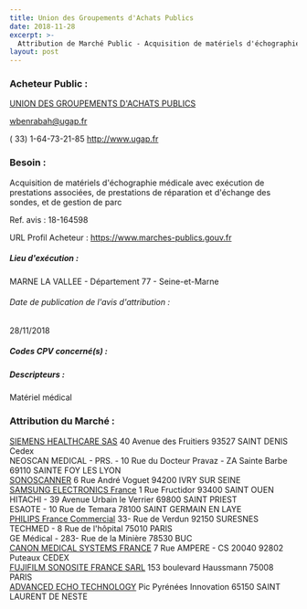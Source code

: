 ```yaml
---
title: Union des Groupements d'Achats Publics
date: 2018-11-28
excerpt: >-
  Attribution de Marché Public - Acquisition de matériels d'échographie médicale avec exécution de prestations associées, de prestations de réparation et d'échange des sondes, et de gestion de parc
layout: post
---
```


### Acheteur Public : 
<a href="/acheteur-140/siren-776056467"> UNION DES GROUPEMENTS D'ACHATS PUBLICS</a><br/>



wbenrabah@ugap.fr

( 33) 1-64-73-21-85
http://www.ugap.fr
### Besoin :

Acquisition de matériels d'échographie médicale avec exécution de prestations associées, de prestations de réparation et d'échange des sondes, et de gestion de parc

Ref. avis : 18-164598

URL Profil Acheteur : https://www.marches-publics.gouv.fr

##### Lieu d'exécution :

MARNE LA VALLEE - Département 77 - Seine-et-Marne

###### Date de publication de l'avis d'attribution : 
28/11/2018

##### Codes CPV concerné(s) :

##### Descripteurs :
Matériel médical <br/>

### Attribution du Marché :
<a href="/entreprise-578/siren-810794800"> SIEMENS HEALTHCARE SAS</a>    40 Avenue des Fruitiers 93527 SAINT DENIS Cedex <br/>
NEOSCAN MEDICAL - PRS. - 10 Rue du Docteur Pravaz - ZA Sainte Barbe 69110 SAINTE FOY LES LYON <br/>
<a href="/entreprise-562/siren-448000224"> SONOSCANNER</a>    6 Rue André Voguet 94200 IVRY SUR SEINE <br/>
<a href="/entreprise-548/siren-334367497"> SAMSUNG ELECTRONICS France</a>    1 Rue Fructidor 93400 SAINT OUEN <br/>
HITACHI - 39 Avenue Urbain le Verrier 69800 SAINT PRIEST <br/>
ESAOTE - 10 Rue de Temara 78100 SAINT GERMAIN EN LAYE <br/>
<a href="/entreprise-578/siren-811847243"> PHILIPS France Commercial</a>    33- Rue de Verdun 92150 SURESNES <br/>
TECHMED - 8 Rue de l'hôpital 75010 PARIS <br/>
GE Médical - 283- Rue de la Minière 78530 BUC <br/>
<a href="/entreprise-573/siren-612039677"> CANON MEDICAL SYSTEMS FRANCE</a>    7 Rue AMPERE - CS 20040 92802 Puteaux CEDEX <br/>
<a href="/entreprise-561/siren-439686577"> FUJIFILM SONOSITE FRANCE SARL</a>    153 boulevard Haussmann 75008 PARIS <br/>
<a href="/entreprise-568/siren-504712688"> ADVANCED ECHO TECHNOLOGY</a>    Pic Pyrénées Innovation 65150 SAINT LAURENT DE NESTE <br/>
